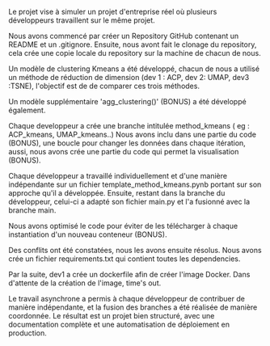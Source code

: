 Le projet vise à simuler un projet d'entreprise réel où plusieurs développeurs travaillent sur le même projet. 

Nous avons commencé par créer un Repository GitHub contenant un README et un .gitignore.
Ensuite, nous avont fait le clonage du repository, cela crée une copie locale du repository sur la machine de chacun de nous.

Un modèle de clustering Kmeans a été développé, chacun de nous a utilisé un méthode de réduction de dimension  (dev 1 : ACP, dev 2: UMAP, dev3 :TSNE), l'objectif est de de comparer ces trois méthodes.

Un modèle supplémentaire 'agg_clustering()' (BONUS) a été développé également.

Chaque developpeur a crée une branche intitulée method_kmeans ( eg : ACP_kmeans, UMAP_kmeans..)
Nous avons inclu dans une partie du code (BONUS), une boucle pour changer les données dans chaque itération, aussi, nous avons crée une partie du code qui permet la visualisation (BONUS).

Chaque développeur a travaillé individuellement et d'une manière indépendante sur un fichier template_method_kmeans.pynb portant sur son approche qu'il a développée. Ensuite, restant dans la branche du développeur, celui-ci a adapté son fichier main.py et l'a fusionné avec la branche main.

Nous avons optimisé le code pour éviter de les télécharger à chaque instantiation d'un nouveau conteneur (BONUS).

Des conflits ont été constatées, nous les avons ensuite résolus.
Nous avons crée un fichier requirements.txt qui contient toutes les dependencies.

Par la suite, dev1 a crée un dockerfile afin de créer l'image Docker.
Dans d'attente de la création de l'image, time's out.

Le travail asynchrone a permis à chaque développeur de contribuer de manière indépendante, et la fusion des branches a été réalisée de manière coordonnée. Le résultat est un projet bien structuré, avec une documentation complète et une automatisation de déploiement en production.

